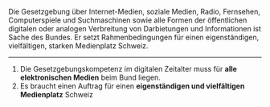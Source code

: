 Die Gesetzgebung über Internet-Medien, soziale Medien, Radio, Fernsehen, Computerspiele und Suchmaschinen sowie alle Formen der öffentlichen digitalen oder analogen Verbreitung von Darbietungen und Informationen ist Sache des Bundes. Er setzt Rahmenbedingungen für einen eigenständigen, vielfältigen, starken Medienplatz Schweiz.

---

1. Die Gesetzgebungskompetenz im digitalen Zeitalter muss für **alle elektronischen Medien** beim Bund liegen.
2. Es braucht einen Auftrag für einen **eigenständigen und vielfältigen Medienplatz** Schweiz
